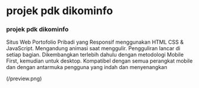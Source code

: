 # projek pdk dikominfo

### projek pdk dikominfo

Situs Web Portofolio Pribadi yang Responsif menggunakan HTML CSS & JavaScript.
Mengandung animasi saat menggulir.
Pengguliran lancar di setiap bagian.
Dikembangkan terlebih dahulu dengan metodologi Mobile First, kemudian untuk desktop.
Kompatibel dengan semua perangkat mobile dan dengan antarmuka pengguna yang indah dan menyenangkan

(/preview.png)

